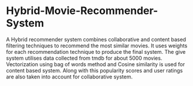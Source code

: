 # Hybrid-Movie-Recommender-System
A Hybrid recommender system combines collaborative and content based filtering techniques to recommend the most similar movies. It uses weights for each recommendation technique to produce the final system. The give system utilises data collected from tmdb for about 5000 movies. Vectorization using bag of words method and Cosine similarity is used for content based system. Along with this popularity scores and user ratings are also taken into account for collaborative system.
